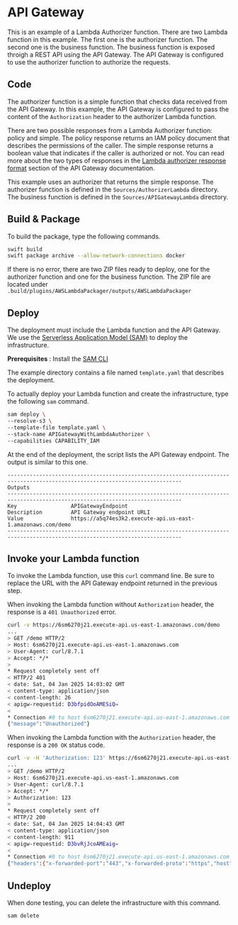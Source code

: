# API Gateway 

This is an example of a Lambda Authorizer function.  There are two Lambda function in this example. The first one is the authorizer function. The second one is the business function. The business function is exposed throigh a REST API using the API Gateway. The API Gateway is configured to use the authorizer function to authorize the requests. 

## Code 

The authorizer function is a simple function that checks data received from the API Gateway. In this example, the API Gateway is configured to pass the content of the `Authorization` header to the authorizer Lambda function.

There are two possible responses from a Lambda Authorizer function: policy and simple. The policy response returns an IAM policy document that describes the permissions of the caller. The simple response returns a boolean value that indicates if the caller is authorized or not. You can read more about the two types of responses in the [Lambda authorizer response format](https://docs.aws.amazon.com/apigateway/latest/developerguide/http-api-lambda-authorizer.html) section of the API Gateway documentation.

This example uses an authorizer that returns the simple response. The authorizer function is defined in the `Sources/AuthorizerLambda` directory. The business function is defined in the `Sources/APIGatewayLambda` directory.


## Build & Package 

To build the package, type the following commands.

```bash
swift build
swift package archive --allow-network-connections docker
```

If there is no error, there are two ZIP files ready to deploy, one for the authorizer function and one for the business function.
The ZIP file are located under `.build/plugins/AWSLambdaPackager/outputs/AWSLambdaPackager`

## Deploy

The deployment must include the Lambda function and the API Gateway. We use the [Serverless Application Model (SAM)](https://docs.aws.amazon.com/serverless-application-model/latest/developerguide/what-is-sam.html) to deploy the infrastructure.

**Prerequisites** : Install the [SAM CLI](https://docs.aws.amazon.com/serverless-application-model/latest/developerguide/install-sam-cli.html)

The example directory contains a file named `template.yaml` that describes the deployment.

To actually deploy your Lambda function and create the infrastructure, type the following `sam` command.

```bash
sam deploy \
--resolve-s3 \
--template-file template.yaml \
--stack-name APIGatewayWithLambdaAuthorizer \
--capabilities CAPABILITY_IAM 
```

At the end of the deployment, the script lists the API Gateway endpoint.
The output is similar to this one.

```
-----------------------------------------------------------------------------------------------------------------------------
Outputs                                                                                                                     
-----------------------------------------------------------------------------------------------------------------------------
Key                 APIGatewayEndpoint                                                                                      
Description         API Gateway endpoint URLI                                                                                
Value               https://a5q74es3k2.execute-api.us-east-1.amazonaws.com/demo                                                 
-----------------------------------------------------------------------------------------------------------------------------
```

## Invoke your Lambda function

To invoke the Lambda function, use this `curl` command line. Be sure to replace the URL with the API Gateway endpoint returned in the previous step.

When invoking the Lambda function without `Authorization` header, the response is a `401 Unauthorized` error.

```bash
curl -v https://6sm6270j21.execute-api.us-east-1.amazonaws.com/demo
...
> GET /demo HTTP/2
> Host: 6sm6270j21.execute-api.us-east-1.amazonaws.com
> User-Agent: curl/8.7.1
> Accept: */*
> 
* Request completely sent off
< HTTP/2 401 
< date: Sat, 04 Jan 2025 14:03:02 GMT
< content-type: application/json
< content-length: 26
< apigw-requestid: D3bfpidOoAMESiQ=
< 
* Connection #0 to host 6sm6270j21.execute-api.us-east-1.amazonaws.com left intact
{"message":"Unauthorized"}
```

When invoking the Lambda function with the `Authorization` header, the response is a `200 OK` status code.

```bash
curl -v -H 'Authorization: 123' https://6sm6270j21.execute-api.us-east-1.amazonaws.com/demo
...
> GET /demo HTTP/2
> Host: 6sm6270j21.execute-api.us-east-1.amazonaws.com
> User-Agent: curl/8.7.1
> Accept: */*
> Authorization: 123
> 
* Request completely sent off
< HTTP/2 200 
< date: Sat, 04 Jan 2025 14:04:43 GMT
< content-type: application/json
< content-length: 911
< apigw-requestid: D3bvRjJcoAMEaig=
< 
* Connection #0 to host 6sm6270j21.execute-api.us-east-1.amazonaws.com left intact
{"headers":{"x-forwarded-port":"443","x-forwarded-proto":"https","host":"6sm6270j21.execute-api.us-east-1.amazonaws.com","user-agent":"curl\/8.7.1","accept":"*\/*","content-length":"0","x-amzn-trace-id":"Root=1-67793ffa-05f1296f1a52f8a066180020","authorization":"123","x-forwarded-for":"81.49.207.77"},"routeKey":"ANY \/demo","version":"2.0","rawQueryString":"","isBase64Encoded":false,"queryStringParameters":{},"pathParameters":{},"rawPath":"\/demo","cookies":[],"requestContext":{"domainPrefix":"6sm6270j21","requestId":"D3bvRjJcoAMEaig=","domainName":"6sm6270j21.execute-api.us-east-1.amazonaws.com","stage":"$default","authorizer":{"lambda":{"abc1":"xyz1"}},"timeEpoch":1735999482988,"accountId":"401955065246","time":"04\/Jan\/2025:14:04:42 +0000","http":{"method":"GET","sourceIp":"81.49.207.77","path":"\/demo","userAgent":"curl\/8.7.1","protocol":"HTTP\/1.1"},"apiId":"6sm6270j21"},"stageVariables":{}}
```

## Undeploy

When done testing, you can delete the infrastructure with this command.

```bash
sam delete 
```